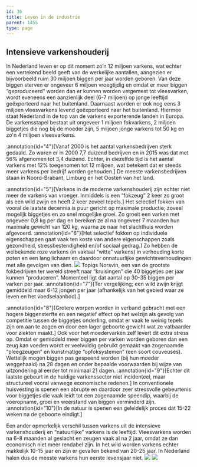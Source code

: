 ```yaml
---
id: 36
title: Leven in de industrie
parent: 1455
type: page
---
```

## Intensieve varkenshouderij

In Nederland leven er op dit moment zo’n 12 miljoen varkens, wat echter een vertekend beeld geeft van de werkelijke aantallen, aangezien er bijvoorbeeld ruim 30 miljoen biggen per jaar worden geboren. Van deze biggen sterven er ongeveer 6 miljoen vroegtijdig en omdat er meer biggen “geproduceerd” worden dan er kunnen worden vetgemest tot vleesvarken, wordt eveneens een aanzienlijk deel (6-7 miljoen) op jonge leeftijd geëxporteerd naar het buitenland. Daarnaast worden er ook nog eens 3 miljoen vleesvarkens levend geëxporteerd naar het buitenland. Hiermee staat Nederland in de top van de varkens exporterende landen in Europa. De varkensstapel bestaat uit ongeveer 1 miljoen fokvarkens, 2 miljoen biggetjes die nog bij de moeder zijn, 5 miljoen jonge varkens tot 50 kg en zo'n 4 miljoen vleesvarkens.

:annotation{id="4"}[Vanaf 2000 is het aantal varkensbedrijven sterk gedaald. Zo waren er in 2000 7,7 duizend bedrijven en in 2015 was dat met 56% afgenomen tot 3,4 duizend. Echter, in diezelfde tijd is het aantal varkens met 12% toegenomen tot 12 miljoen, wat betekent dat er steeds meer varkens per bedrijf worden gehouden.] De meeste varkensbedrijven staan in Noord-Brabant, Limburg en het Oosten van het land.

:annotation{id="5"}[Varkens in de moderne varkenshouderij zijn echter niet meer de varkens van vroeger. Inmiddels is een “fokzeug” 2 keer zo groot als een wild zwijn en heeft 2 keer zoveel tepels.] Het selectief fokken van vooral de laatste decennia is puur gericht op maximale productie; zoveel mogelijk biggetjes en zo snel mogelijke groei. Zo groeit een varken met ongeveer 0,8 kg per dag en bereiken ze al na ongeveer 7 maanden hun maximale gewicht van 120 kg, waarna ze naar het slachthuis worden afgevoerd. :annotation{id="6"}[Het selectief fokken op individuele eigenschappen gaat vaak ten koste van andere eigenschappen zoals gezondheid, stressbestendigheid en/of sociaal gedrag.] Zo hebben de welbekende roze varkens (in vaktaal “witte” varkens) in verhouding korte poten en een lang lichaam en daardoor onnatuurlijke gewichtsverhoudingen met alle gevolgen van dien. ![](http://www.ongehoord.info/wp-content/uploads/2017/12/5785913203_96844e76ac_o.jpg) Topigs Norsvin, een van de grootste fokbedrijven ter wereld streeft naar “kruisingen” die 40 biggetjes per jaar kunnen “produceren”. Momenteel ligt dat aantal op 30-35 biggen per varken per jaar. :annotation{id="7"}[Ter vergelijking; een wild zwijn krijgt gemiddeld maar 6-12 jongen per jaar (afhankelijk van het gebied waar ze leven en het voedselaanbod).]

:annotation{id="8"}[Grotere worpen worden in verband gebracht met een hogere biggensterfte en een negatief effect op het welzijn als gevolg van competitie tussen de biggetjes onderling, omdat er vaak te weinig tepels zijn om aan te zogen en door een lager geboorte gewicht wat ze vatbaarder voor ziekten maakt.] Ook voor het moedervarken zelf levert dit extra stress op. Omdat er gemiddeld meer biggen per varken worden geboren dan een zeug kan voeden wordt er veelvuldig gebruikt gemaakt van zogenaamde “pleegzeugen” en kunstmatige “opfoksystemen” (een soort couveuses). Wettelijk mogen biggen pas gespeend worden (bij hun moeder weggehaald) na 28 dagen en onder bepaalde voorwaarden bij wijze van uitzondering al eerder tot minimaal 21 dagen. :annotation{id="9"}[Echter dit laatste gebeurt in de huidige varkenssector niet incidenteel, maar structureel vooral vanwege economische redenen.] In conventionele huisvesting is spenen een abrupte en daardoor zeer stressvolle gebeurtenis voor biggetjes die vaak leidt tot een zogenaamde speendip, waarbij de voeropname, groei en weerstand van biggen verminderd zijn. :annotation{id="10"}[In de natuur is spenen een geleidelijk proces dat 15-22 weken na de geboorte eindigt.]

Een ander opmerkelijk verschil tussen varkens uit de intensieve varkenshouderij en “natuurlijke” varkens is de leeftijd. Vleesvarkens worden na 6-8 maanden al geslacht en zeugen vaak al na 2 jaar, omdat ze dan economisch niet meer rendabel zijn. In het wild worden varkens echter makkelijk 10-15 jaar en zijn er gevallen bekend van 20-25 jaar. In Nederland halen dus de meeste varkens hun eerste levensjaar niet. ![](http://www.ongehoord.info/wp-content/uploads/2017/12/5786124632_62146f55f4_o.jpg) ![](http://www.ongehoord.info/wp-content/uploads/2018/01/Varken_Figuur1.png)[](#_ftnref1)
